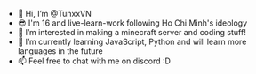 - 👋 Hi, I’m @TunxxVN
- 😎 I'm 16 and live-learn-work following Ho Chi Minh's ideology
- 👀 I’m interested in making a minecraft server and coding stuff!
- 🌱 I’m currently learning JavaScript, Python and will learn more languages in the future
- 📫 Feel free to chat with me on discord :D
